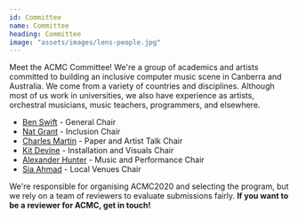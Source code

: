 ```yaml
---
id: Committee
name: Committee
heading: Committee
image: "assets/images/lens-people.jpg"
---
```


Meet the ACMC Committee! We're a group of academics and artists committed to
building an inclusive computer music scene in Canberra and Australia. We come
from a variety of countries and disciplines. Although most of us work in
universities, we also have experience as artists, orchestral musicians, music
teachers, programmers, and elsewhere.

- [Ben Swift](https://benswift.me) - General Chair
- [Nat Grant](http://www.natgrantmusic.com) - Inclusion Chair 
- [Charles Martin](https://charlesmartin.com.au) - Paper and Artist Talk Chair
- [Kit Devine](http://kitdevine.com) - Installation and Visuals Chair
- [Alexander Hunter](https://www.alexanderhunter.com.au) - Music and Performance Chair
- [Sia Ahmad](https://shoebahmad.wordpress.com) - Local Venues Chair

We're responsible for organising ACMC2020 and selecting the program, but we rely
on a team of reviewers to evaluate submissions fairly. **If you want to be a
reviewer for ACMC, get in touch!**
